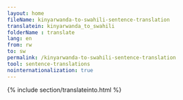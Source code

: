 ```yaml
---
layout: home
fileName: kinyarwanda-to-swahili-sentence-translation
translatein: kinyarwanda_to_swahili
folderName : translate
lang: en
from: rw
to: sw
permalink: /kinyarwanda-to-swahili-sentence-translation
tool: sentence-translations
nointernationalization: true
---
```

{% include section/translateinto.html %}
